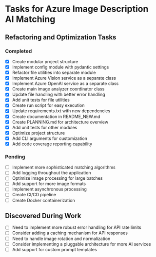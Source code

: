 # Tasks for Azure Image Description AI Matching

## Refactoring and Optimization Tasks

### Completed

- [x] Create modular project structure
- [x] Implement config module with pydantic settings
- [x] Refactor file utilities into separate module
- [x] Implement Azure Vision service as a separate class
- [x] Implement Azure OpenAI service as a separate class
- [x] Create main image analyzer coordinator class
- [x] Update file handling with better error handling
- [x] Add unit tests for file utilities
- [x] Create run script for easy execution
- [x] Update requirements.txt with new dependencies
- [x] Create documentation in README_NEW.md
- [x] Create PLANNING.md for architecture overview
- [x] Add unit tests for other modules
- [x] Optimize project structure
- [x] Add CLI arguments for customization
- [x] Add code coverage reporting capability

### Pending

- [ ] Implement more sophisticated matching algorithms
- [ ] Add logging throughout the application
- [ ] Optimize image processing for large batches
- [ ] Add support for more image formats
- [ ] Implement asynchronous processing
- [ ] Create CI/CD pipeline
- [ ] Create Docker containerization

## Discovered During Work

- [ ] Need to implement more robust error handling for API rate limits
- [ ] Consider adding a caching mechanism for API responses
- [ ] Need to handle image rotation and normalization
- [ ] Consider implementing a pluggable architecture for more AI services
- [ ] Add support for custom prompt templates